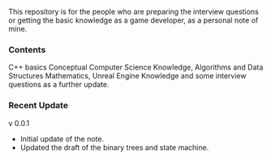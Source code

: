 This repository is for the people who are preparing the interview questions or getting the basic knowledge as a game developer, as a personal note of mine. 

### Contents  
C++ basics
Conceptual Computer Science Knowledge, 
Algorithms and Data Structures 
Mathematics, 
Unreal Engine Knowledge 
and some interview questions as a further update. 

### Recent Update 
v 0.0.1 
- Initial update of the note.
- Updated the draft of the binary trees and state machine.
